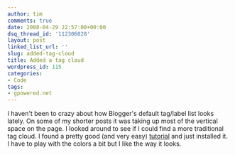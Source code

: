 ```yaml
---
author: tim
comments: true
date: 2008-04-29 22:57:00+00:00
dsq_thread_id: '112306028'
layout: post
linked_list_url: ''
slug: added-tag-cloud
title: Added a tag cloud
wordpress_id: 115
categories:
- Code
tags:
- gpowered.net
---
```


I haven't been to crazy about how Blogger's default tag/label list looks
lately. On some of my shorter posts it was taking up most of the vertical
space on the page. I looked around to see if I could find a more traditional
tag cloud. I found a pretty good (and very easy)
[tutorial](http://phydeaux3.blogspot.com/2006/09/code-for-beta-blogger-label-cloud.html) and just installed it. I have to play with the colors a bit but I
like the way it looks.